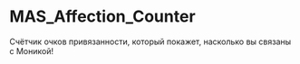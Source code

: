 # MAS_Affection_Counter
Счётчик очков привязанности, который покажет, насколько вы связаны с Моникой!

